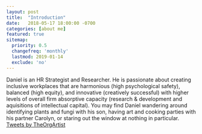 ```yaml
---
layout: post
title:  "Introduction"
date:   2018-05-17 18:00:00 -0700
categories: [about me]
featured: true
sitemap:
  priority: 0.5
  changefreq: 'monthly'
  lastmod: 2019-01-14
  exclude: 'no'
---
```

Daniel is an HR Strategist and Researcher. He is passionate about creating inclusive workplaces that are harmonious (high psychological safety), balanced (high equity), and innovative (creatively successful) with higher levels of overall firm absorptive capacity (research & development and aquisitions of intellectual capital). You may find Daniel wandering around identifying plants and fungi with his son, having art and cooking parties with his partner Carolyn, or staring out the window at nothing in particular.
<a class="twitter-timeline" href="https://twitter.com/TheOrgArtist?ref_src=twsrc%5Etfw">Tweets by TheOrgArtist</a> <script async src="https://platform.twitter.com/widgets.js" charset="utf-8"></script>
